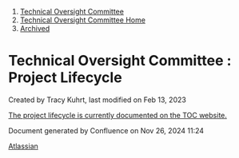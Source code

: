 1. [Technical Oversight Committee](index.html)
2. [Technical Oversight Committee Home](Technical-Oversight-Committee-Home_21430274.html)
3. [Archived](Archived_21447696.html)

# Technical Oversight Committee : Project Lifecycle

Created by Tracy Kuhrt, last modified on Feb 13, 2023

[The project lifecycle is currently documented on the TOC website.](https://toc.hyperledger.org/governing-documents/project-lifecycle.html)

Document generated by Confluence on Nov 26, 2024 11:24

[Atlassian](http://www.atlassian.com/)
